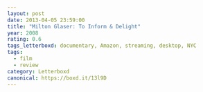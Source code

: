 ```yaml
---
layout: post 
date: 2013-04-05 23:59:00
title: "Milton Glaser: To Inform & Delight"
year: 2008
rating: 0.6
tags_letterboxd: documentary, Amazon, streaming, desktop, NYC
tags:
  - film
  - review
category: Letterboxd
canonical: https://boxd.it/13l9D
---
```

